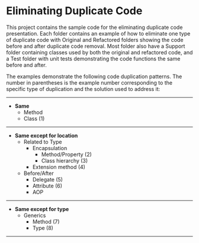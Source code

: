 ﻿Eliminating Duplicate Code
=====================================

This project contains the sample code for the eliminating duplicate code 
presentation.  Each folder contains an example of how to eliminate one 
type of duplicate code with Original and Refactored folders showing
the code before and after duplicate code removal.  Most folder also have
a Support folder containing classes used by both the original and
refactored code, and a Test folder with unit tests demonstrating the 
code functions the same before and after.

The examples demonstrate the following code duplication patterns.  The
number in parentheses is the example number corresponding to the specific
type of duplication and the solution used to address it:

------------------------------------------

* **Same**
   * Method
   * Class (1)

------------------------------------------
* **Same except for location**
   * Related to Type
      * Encapsulation   
         * Method/Property (2)
         * Class hierarchy (3)
      * Extension method (4)
   * Before/After
      * Delegate (5)
      * Attribute (6)
      * AOP

------------------------------------------
* **Same except for type**
   * Generics
      * Method (7)
      * Type (8)


------------------------------------------
